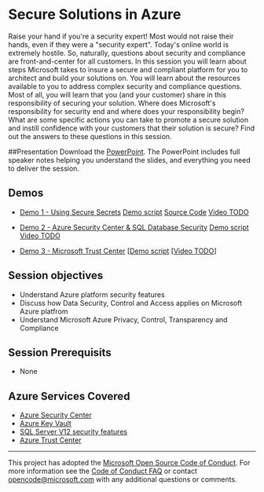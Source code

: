# Secure Solutions in Azure
Raise your hand if you're a security expert! Most would not raise their hands, even if they were a "security expert". Today's online world is extremely hostile. So, naturally, questions about security and compliance are front-and-center for all customers. In this session you will learn about steps Microsoft takes to insure a secure and compliant platform for you to architect and build your solutions on. You will learn about the resources available to you to address complex security and compliance questions. Most of all, you will learn that you (and your customer) share in this responsibility of securing your solution. Where does Microsoft's responsibility for security end and where does your responsibility begin? What are some specific actions you can take to promote a secure solution and instill confidence with your customers that their solution is secure? Find out the answers to these questions in this session.

##Presentation
Download the [PowerPoint](./Building%20Secure%20Solutions%20in%20the%20Cloud.pptx?raw=1).
The PowerPoint includes full speaker notes helping you understand the slides, and everything you need to deliver the session.

## Demos

* [Demo 1 - Using Secure Secrets](./Demo%201%20-%20Using%20Secure%20Secrets)
[Demo script](./Demo%201%20-%20Using%20Secure%20Secrets/Readme.md)
[Source Code](./Demo%201%20-%20Using%20Secure%20Secrets/SecureSecrets)
[Video TODO](https://gsiazurecoecontent.blob.core.windows.net/Secure-Solutions/0_secure_secrets.mp4)

* [Demo 2 - Azure Security Center & SQL Database Security](./Demo%202%20-%20Security%20Center%20and%20SQL%20Security)
[Demo script](./Demo%202%20-%20Security%20Center%20and%20SQL%20Security/Readme.md)
[Video TODO](https://gsiazurecoecontent.blob.core.windows.net/Secure-Solutions/1_SQL_Security.mp4)

* [Demo 3 - Microsoft Trust Center](./Demo%203%20-%20Trust%20Center)
[[Demo script](./Demo%203%20-%20Trust%20Center/Readme.md)
[[Video TODO](https://gsiazurecoecontent.blob.core.windows.net/Secure-Solutions/2_security_center.mp4)]

## Session objectives

- Understand Azure platform security features
- Discuss how Data Security, Control and Access applies on Microsoft Azure platfrom
- Understand Microsoft Azure Privacy, Control, Transparency and Compliance

## Session Prerequisits

- None

## Azure Services Covered

- [Azure Security Center](https://azure.microsoft.com/en-us/services/security-center/)
- [Azure Key Vault](https://azure.microsoft.com/en-us/services/key-vault/)
- [SQL Server V12 security features](https://azure.microsoft.com/en-in/documentation/articles/sql-database-v12-whats-new/)
- [Azure Trust Center](https://azure.microsoft.com/en-us/support/trust-center/)

****
This project has adopted the [Microsoft Open Source Code of Conduct](https://opensource.microsoft.com/codeofconduct/). For more information see the [Code of Conduct FAQ](https://opensource.microsoft.com/codeofconduct/faq/) or contact [opencode@microsoft.com](mailto:opencode@microsoft.com) with any additional questions or comments.
